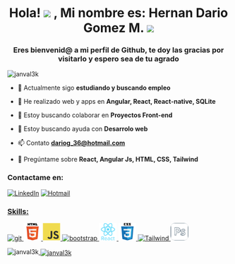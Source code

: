 <h1 align="center">Hola! <img src="https://media.giphy.com/media/hvRJCLFzcasrR4ia7z/giphy.gif" width="28"> , Mi nombre es: Hernan Dario Gomez M. <img src="https://github.com/TheDudeThatCode/TheDudeThatCode/blob/master/Assets/Developer.gif" width="30px"></h1>
<h3 align="center">Eres bienvenid@ a mi perfil de Github, te doy las gracias por visitarlo y espero sea de tu agrado</h3>

<p align="left"> <img src="https://komarev.com/ghpvc/?username=janval3k&label=Profile%20views&color=0e75b6&style=flat" alt="janval3k" /> </p>

- 🔭 Actualmente sigo **estudiando y buscando empleo**

- 🌱 He realizado web y apps en **Angular, React, React-native, SQLite**

- 👯 Estoy buscando colaborar en **Proyectos Front-end**

- 🤝 Estoy buscando ayuda con **Desarrolo web**

- :mailbox: Contato **dariog_36@hotmail.com**

- 💬 Pregúntame sobre **React, Angular Js, HTML, CSS, Tailwind**

<h3 align="left">Contactame en:</h3>
<p align="left">
<a href="https://www.linkedin.com/in/hernan-dario-gomez-marquez-b12958203/" target="blank"><img src="https://img.shields.io/static/v1?style=for-the-badge&message=LinkedIn&color=0A66C2&logo=LinkedIn&logoColor=FFFFFF&label=" alt="LinkedIn" /></a>
<a href="mailto:dariog_36@hormail.com" target="_blank">
<img src="https://img.shields.io/static/v1?style=for-the-badge&message=Hotmail&color=0078D4&logo=Microsoft%20Outlook&logoColor=FFFFFF&label=" alt="Hotmail" />
</p>

<h3 align="left">Skills:</h3>
<p align="left"> 
    <img src="https://www.vectorlogo.zone/logos/git-scm/git-scm-icon.svg" alt="git" width="40" height="40"/>   
    <img src="https://raw.githubusercontent.com/devicons/devicon/master/icons/html5/html5-original-wordmark.svg" alt="html5" width="40" height="40"/>  
    <img src="https://raw.githubusercontent.com/devicons/devicon/master/icons/javascript/javascript-original.svg" alt="javascript" width="40" height="40"/>  
    <img src="https://skillicons.dev/icons?i=cs" alt="bootstrap" width="40" height="40"/>  
    <img src="https://raw.githubusercontent.com/devicons/devicon/master/icons/react/react-original-wordmark.svg" alt="react" width="40" height="40"/>  
    <img src="https://raw.githubusercontent.com/devicons/devicon/master/icons/css3/css3-original-wordmark.svg" alt="css3" width="40" height="40"/>  
    <img src="https://www.vectorlogo.zone/logos/tailwindcss/tailwindcss-icon.svg" alt="Tailwind" width="40" height="40"/>  
    <img src="https://raw.githubusercontent.com/devicons/devicon/master/icons/photoshop/photoshop-line.svg" style="background-color: white; border-radius: 10px;" alt="photoshop" width="40" height="40"/>  
</p>

<p><img align="left" src="https://github-readme-stats.vercel.app/api/top-langs?username=janval3k&show_icons=true&locale=en&layout=compact" alt="janval3k" /></p>

<p>&nbsp;<img align="center" src="https://github-readme-stats.vercel.app/api?username=janval3k&show_icons=true&locale=en" alt="janval3k" /></p>
